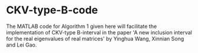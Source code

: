 # CKV-type-B-code
The MATLAB code for Algorithm 1 given here will facilitate the implementation of CKV-type B-interval in the paper 'A new inclusion interval for the real eigenvalues of real
matrices' by Yinghua Wang, Xinnian Song and Lei Gao.
